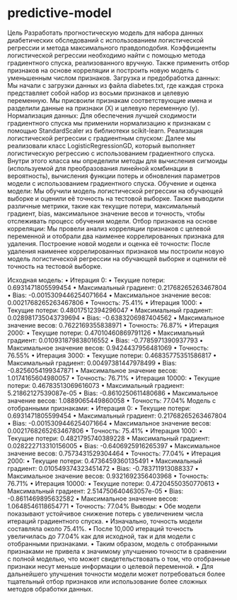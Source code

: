 # predictive-model
Цель
Разработать прогностическую модель для набора данных диабетических обследований с использованием логистической регрессии и метода максимального правдоподобия. Коэффициенты логистической регрессии необходимо найти с помощью метода градиентного спуска, реализованного вручную. Также применить отбор признаков на основе корреляции и построить новую модель с уменьшенным числом признаков.
Загрузка и предобработка данных:
Мы начали с загрузки данных из файла diabetes.txt, где каждая строка представляет собой набор из восьми признаков и целевую переменную. Мы присвоили признакам соответствующие имена и разделили данные на признаки (X) и целевую переменную (y).
Нормализация данных:
Для обеспечения лучшей сходимости градиентного спуска мы применили нормализацию к признакам с помощью StandardScaler из библиотеки scikit-learn.
Реализация логистической регрессии с градиентным спуском:
Далее мы реализовали класс LogisticRegressionGD, который выполняет логистическую регрессию с использованием градиентного спуска. Внутри этого класса мы определили методы для вычисления сигмоиды (используемой для преобразования линейной комбинации в вероятность), вычисления функции потерь и обновления параметров модели с использованием градиентного спуска.
Обучение и оценка модели:
Мы обучили модель логистической регрессии на обучающей выборке и оценили её точность на тестовой выборке. Также выводили различные метрики, такие как текущие потери, максимальный градиент, bias, максимальное значение весов и точность, чтобы отслеживать процесс обучения модели.
Отбор признаков на основе корреляции:
Мы провели анализ корреляции признаков с целевой переменной и отобрали два наименее коррелированных признака для удаления.
Построение новой модели и оценка её точности:
После удаления наименее коррелированных признаков мы построили новую модель логистической регрессии на обучающей выборке и оценили её точность на тестовой выборке.


Исходная модель:
•	Итерация 0:
•	Текущие потери: 0.6931471805599454
•	Максимальный градиент: 0.21768265263467804
•	Bias: -0.0015309446254071664
•	Максимальное значение весов: 0.0021768265263467806
•	Точность: 75.41%
•	Итерация 1000:
•	Текущие потери: 0.48017512394296047
•	Максимальный градиент: 0.028981735043739694
•	Bias: -0.6383206987404562
•	Максимальное значение весов: 0.7622169355838971
•	Точность: 76.87%
•	Итерация 2000:
•	Текущие потери: 0.47010460869791126
•	Максимальный градиент: 0.010931879838016552
•	Bias: -0.7785971390937793
•	Максимальное значение весов: 0.9424437956481069
•	Точность: 76.55%
•	Итерация 3000:
•	Текущие потери: 0.46835775351586817
•	Максимальный градиент: 0.00497381447978499
•	Bias: -0.8256054199347871
•	Максимальное значение весов: 1.0174165604980057
•	Точность: 76.71%
•	Итерация 10000:
•	Текущие потери: 0.46783513069616073
•	Максимальный градиент: 5.21862127539087e-05
•	Bias: -0.8610250611480686
•	Максимальное значение весов: 1.0889065449860058
•	Точность: 77.04%
Модель с отобранными признаками:
•	Итерация 0:
•	Текущие потери: 0.6931471805599454
•	Максимальный градиент: 0.21768265263467804
•	Bias: -0.0015309446254071664
•	Максимальное значение весов: 0.0021768265263467806
•	Точность: 75.41%
•	Итерация 1000:
•	Текущие потери: 0.4821795740389228
•	Максимальный градиент: 0.028222713310156005
•	Bias: -0.6406925916265397
•	Максимальное значение весов: 0.7573431529304464
•	Точность: 77.04%
•	Итерация 2000:
•	Текущие потери: 0.4736459360135491
•	Максимальный градиент: 0.010549374323451472
•	Bias: -0.783711913088337
•	Максимальное значение весов: 0.9321692356403968
•	Точность: 76.71%
•	Итерация 10000:
•	Текущие потери: 0.47204550350770613
•	Максимальный градиент: 2.514750640463057e-05
•	Bias: -0.8611469895632582
•	Максимальное значение весов: 1.0648546118654771
•	Точность: 77.04%
Выводы:
•	Обе модели показывают устойчивое снижение потерь с увеличением числа итераций градиентного спуска.
•	Изначально, точность модели составляла около 75.41%.
•	После 10,000 итераций точность увеличилась до 77.04% как для исходной, так и для модели с отобранными признаками.
•	Таким образом, модель с отобранными признаками не привела к значимому улучшению точности в сравнении с полной моделью, что может свидетельствовать о том, что отобранные признаки несут меньше информации о целевой переменной.
•	Для дальнейшего улучшения точности модели может потребоваться более тщательный отбор признаков или использование более сложных методов обработки данных.
